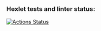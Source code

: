 ### Hexlet tests and linter status:
[![Actions Status](https://github.com/avshukan/frontend-project-lvl4/workflows/hexlet-check/badge.svg)](https://github.com/avshukan/frontend-project-lvl4/actions)